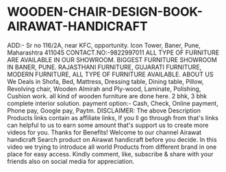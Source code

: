 # WOODEN-CHAIR-DESIGN-BOOK-AIRAWAT-HANDICRAFT
ADD:- Sr no 116/2A, near KFC, opportunity. Icon Tower, Baner, Pune, Maharashtra 411045  CONTACT.NO:-9822997011   ALL TYPE OF FURNITURE ARE AVAILABLE IN OUR SHOWROOM. BIGGEST FURNITURE SHOWROOM IN BANER, PUNE. RAJASTHANI FURNITURE, GUJARATI FURNITURE, MODERN FURNITURE, ALL TYPE OF FURNITURE AVAILABLE.   ABOUT US We Deals in Shofa, Bed, Mattress, Dressing table, Dining table, Pillow, Revolving chair, Wooden Almirah and Ply-wood, Laminate, Polishing, Cushion work. all kind of wooden furniture are done here. 2 bhk, 3 bhk complete interior solution.   payment option:- Cash, Check, Online payment, Phone pay, Google pay, Paytm.  DISCLAIMER: The above Description Products links contain as affiliate links, If you ll go through from that's links can helpful to us to earn some amount that's support us to create more videos for you. Thanks for Benefits!   Welcome to our channel Airawat handicraft Search product on Airawat handicraft before you decide. In this video we trying to introduce all world Products from different brand in one place for easy access. Kindly comment, like, subscribe &amp; share with your friends also on social media for appreciation.

